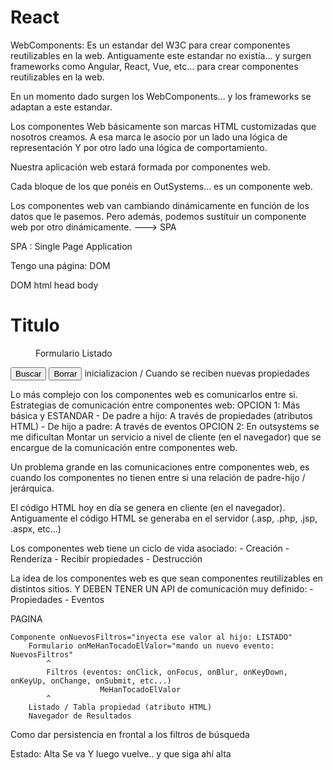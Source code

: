 
# React

WebComponents: Es un estandar del W3C para crear componentes reutilizables en la web.
Antiguamente este estandar no existía... y surgen frameworks como Angular, React, Vue, etc... para crear componentes reutilizables en la web.

En un momento dado surgen los WebComponents... y los frameworks se adaptan a este estandar.

Los componentes Web básicamente son marcas HTML customizadas que nosotros creamos.
A esa marca le asocio por un lado una lógica de representación
Y por otro lado una lógica de comportamiento.

Nuestra aplicación web estará formada por componentes web.

Cada bloque de los que ponéis en OutSystems... es un componente web.

Los componentes web van cambiando dinámicamente en función de los datos que le pasemos.
Pero además, podemos sustituir un componente web por otro dinámicamente. ---> SPA

SPA : Single Page Application

Tengo una página: DOM

DOM
    html
        head
        body
            <h1>Titulo</h1>
            <cabecera>
                <usuario id="18272"/>
            </cabecera>
            <menu>
                <item> Formulario </item>
                <item> Listado </item>
            </menu>
            <contenido>
                <formulario>
                    <filtro campo="nombre" tipo="texto" valor=""/> <!--Valor por defecto-->
                    <filtro campo="descripcion" tipo="texto" valor=""/>
                    <button>Buscar</button>
                    <button>Borrar</button>
                </formulario>
                <listado filtros="Filtros"> inicializacion / Cuando se reciben nuevas propiedades
                </listado>
            </contenido>

Lo más complejo con los componentes web es comunicarlos entre si.
Estrategias de comunicación entre componentes web:
    OPCION 1: Más básica y ESTANDAR
    - De padre a hijo: A través de propiedades (atributos HTML)
    - De hijo a padre: A través de eventos
    OPCION 2: En outsystems se me dificultan
        Montar un servicio a nivel de cliente (en el navegador) que se encargue de la comunicación entre componentes web. 

Un problema grande en las comunicaciones entre componentes web, es cuando los componentes no tienen entre si una relación de padre-hijo / jerárquica.

El código HTML hoy en día se genera en cliente (en el navegador).
Antiguamente el código HTML se generaba en el servidor (.asp, .php, .jsp, .aspx, etc...)

Los componentes web tiene un ciclo de vida asociado:
    - Creación
    - Renderiza
    - Recibir propiedades
    - Destrucción

La idea de los componentes web es que sean componentes reutilizables en distintos sitios. Y DEBEN TENER UN API de comunicación muy definido:
    - Propiedades
    - Eventos

PAGINA

    Componente onNuevosFiltros="inyecta ese valor al hijo: LISTADO"
        Formulario onMeHanTocadoElValor="mando un nuevo evento: NuevosFiltros"
            ^
            Filtros (eventos: onClick, onFocus, onBlur, onKeyDown, onKeyUp, onChange, onSubmit, etc...)
                        MeHanTocadoElValor
            ^
        Listado / Tabla propiedad (atributo HTML)
        Navegador de Resultados
    


Como dar persistencia en frontal a los filtros de búsqueda

Estado: Alta
Se va
Y luego vuelve.. y que siga ahí alta